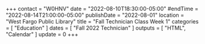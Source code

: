 +++
contact = "W0HNV"
date = "2022-08-10T18:30:00-05:00"
#endTime = "2022-08-14T21:00:00-05:00"
publishDate = "2022-08-01"
location = "West Fargo Public Library"
title = "Fall Technician Class Week 1"
categories = [ "Education" ]
dates = [ "Fall 2022 Technician" ]
outputs = [ "HTML", "Calendar" ]
update = 0
+++
<!--

### Prerequisites

* Purchase the [textbook]({{< relref "/education-and-testing.md#textbooks" >}}) 
* Read textbook pages 1 to 28

### Topics

* Course Overview
* Chapter 0: Welcome!
* Chapter 1: Operating your radio

### Homework

* Read textbook pages 29 to 74 (for the [next class]({{< relref "/calendar/2022/fall-tech-week-02.md" >}}))

### Resources

* [Course Supplement]({{< relref "/rrra-course-supplement.md" >}})
<!--* [Syllabus](/s/2xabO1oD5mbpVRh)-->
